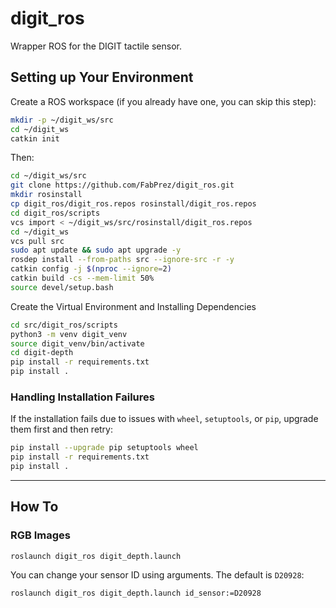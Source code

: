 # digit_ros
Wrapper ROS for the DIGIT tactile sensor.

## Setting up Your Environment 

Create a ROS workspace (if you already have one, you can skip this step):  

```bash
mkdir -p ~/digit_ws/src
cd ~/digit_ws
catkin init
```

Then:  

```bash
cd ~/digit_ws/src
git clone https://github.com/FabPrez/digit_ros.git
mkdir rosinstall
cp digit_ros/digit_ros.repos rosinstall/digit_ros.repos
cd digit_ros/scripts
vcs import < ~/digit_ws/src/rosinstall/digit_ros.repos
cd ~/digit_ws
vcs pull src
sudo apt update && sudo apt upgrade -y
rosdep install --from-paths src --ignore-src -r -y
catkin config -j $(nproc --ignore=2)
catkin build -cs --mem-limit 50%
source devel/setup.bash
```

Create the Virtual Environment and Installing Dependencies

```bash
cd src/digit_ros/scripts
python3 -m venv digit_venv
source digit_venv/bin/activate
cd digit-depth
pip install -r requirements.txt
pip install .
```

### Handling Installation Failures
If the installation fails due to issues with `wheel`, `setuptools`, or `pip`, upgrade them first and then retry:

```bash
pip install --upgrade pip setuptools wheel
pip install -r requirements.txt
pip install .
```

---

## How To

### RGB Images 

```bash
roslaunch digit_ros digit_depth.launch
```

You can change your sensor ID using arguments. The default is `D20928`:  

```bash
roslaunch digit_ros digit_depth.launch id_sensor:=D20928
```
